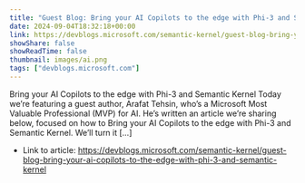 ```yaml
---
title: "Guest Blog: Bring your AI Copilots to the edge with Phi-3 and Semantic Kernel"
date: 2024-09-04T18:32:18+00:00
link: https://devblogs.microsoft.com/semantic-kernel/guest-blog-bring-your-ai-copilots-to-the-edge-with-phi-3-and-semantic-kernel
showShare: false
showReadTime: false
thumbnail: images/ai.png
tags: ["devblogs.microsoft.com"]
---
```

Bring your AI Copilots to the edge with Phi-3 and Semantic Kernel Today we’re featuring a guest author, Arafat Tehsin, who’s a Microsoft Most Valuable Professional (MVP) for AI. He’s written an article we’re sharing below, focused on how to Bring your AI Copilots to the edge with Phi-3 and Semantic Kernel. We’ll turn it […]

- Link to article: https://devblogs.microsoft.com/semantic-kernel/guest-blog-bring-your-ai-copilots-to-the-edge-with-phi-3-and-semantic-kernel